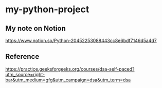 # my-python-project

## My note on Notion

https://www.notion.so/Python-20452253088443cc8e6bdf7146d5a4d7

## Reference

https://practice.geeksforgeeks.org/courses/dsa-self-paced?utm_source=right-bar&utm_medium=gfg&utm_campaign=dsa&utm_term=dsa